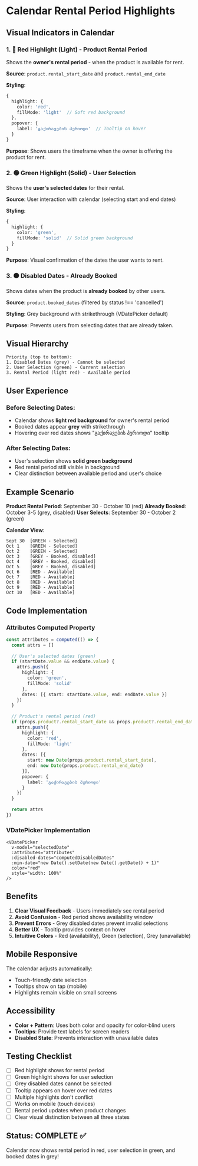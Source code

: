 # Calendar Rental Period Highlights

## Visual Indicators in Calendar

### 1. 🔴 Red Highlight (Light) - Product Rental Period
Shows the **owner's rental period** - when the product is available for rent.

**Source**: `product.rental_start_date` and `product.rental_end_date`

**Styling**:
```typescript
{
  highlight: {
    color: 'red',
    fillMode: 'light'  // Soft red background
  },
  popover: {
    label: 'გაქირავების პერიოდი'  // Tooltip on hover
  }
}
```

**Purpose**: Shows users the timeframe when the owner is offering the product for rent.

### 2. 🟢 Green Highlight (Solid) - User Selection
Shows the **user's selected dates** for their rental.

**Source**: User interaction with calendar (selecting start and end dates)

**Styling**:
```typescript
{
  highlight: {
    color: 'green',
    fillMode: 'solid'  // Solid green background
  }
}
```

**Purpose**: Visual confirmation of the dates the user wants to rent.

### 3. ⚫ Disabled Dates - Already Booked
Shows dates when the product is **already booked** by other users.

**Source**: `product.booked_dates` (filtered by status !== 'cancelled')

**Styling**: Grey background with strikethrough (VDatePicker default)

**Purpose**: Prevents users from selecting dates that are already taken.

## Visual Hierarchy

```
Priority (top to bottom):
1. Disabled Dates (grey) - Cannot be selected
2. User Selection (green) - Current selection
3. Rental Period (light red) - Available period
```

## User Experience

### Before Selecting Dates:
- Calendar shows **light red background** for owner's rental period
- Booked dates appear **grey** with strikethrough
- Hovering over red dates shows "გაქირავების პერიოდი" tooltip

### After Selecting Dates:
- User's selection shows **solid green background**
- Red rental period still visible in background
- Clear distinction between available period and user's choice

## Example Scenario

**Product Rental Period**: September 30 - October 10 (red)
**Already Booked**: October 3-5 (grey, disabled)
**User Selects**: September 30 - October 2 (green)

**Calendar View**:
```
Sept 30  [GREEN - Selected]
Oct 1    [GREEN - Selected]
Oct 2    [GREEN - Selected]
Oct 3    [GREY - Booked, disabled]
Oct 4    [GREY - Booked, disabled]
Oct 5    [GREY - Booked, disabled]
Oct 6    [RED - Available]
Oct 7    [RED - Available]
Oct 8    [RED - Available]
Oct 9    [RED - Available]
Oct 10   [RED - Available]
```

## Code Implementation

### Attributes Computed Property
```typescript
const attributes = computed(() => {
  const attrs = []
  
  // User's selected dates (green)
  if (startDate.value && endDate.value) {
    attrs.push({
      highlight: {
        color: 'green',
        fillMode: 'solid'
      },
      dates: [{ start: startDate.value, end: endDate.value }]
    })
  }
  
  // Product's rental period (red)
  if (props.product?.rental_start_date && props.product?.rental_end_date) {
    attrs.push({
      highlight: {
        color: 'red',
        fillMode: 'light'
      },
      dates: [{
        start: new Date(props.product.rental_start_date),
        end: new Date(props.product.rental_end_date)
      }],
      popover: {
        label: 'გაქირავების პერიოდი'
      }
    })
  }
  
  return attrs
})
```

### VDatePicker Implementation
```vue
<VDatePicker
  v-model="selectedDate"
  :attributes="attributes"
  :disabled-dates="computedDisabledDates"
  :min-date="new Date().setDate(new Date().getDate() + 1)"
  color="red"
  style="width: 100%"
/>
```

## Benefits

1. **Clear Visual Feedback** - Users immediately see rental period
2. **Avoid Confusion** - Red period shows availability window
3. **Prevent Errors** - Grey disabled dates prevent invalid selections
4. **Better UX** - Tooltip provides context on hover
5. **Intuitive Colors** - Red (availability), Green (selection), Grey (unavailable)

## Mobile Responsive

The calendar adjusts automatically:
- Touch-friendly date selection
- Tooltips show on tap (mobile)
- Highlights remain visible on small screens

## Accessibility

- **Color + Pattern**: Uses both color and opacity for color-blind users
- **Tooltips**: Provide text labels for screen readers
- **Disabled State**: Prevents interaction with unavailable dates

## Testing Checklist

- [ ] Red highlight shows for rental period
- [ ] Green highlight shows for user selection
- [ ] Grey disabled dates cannot be selected
- [ ] Tooltip appears on hover over red dates
- [ ] Multiple highlights don't conflict
- [ ] Works on mobile (touch devices)
- [ ] Rental period updates when product changes
- [ ] Clear visual distinction between all three states

## Status: COMPLETE ✅

Calendar now shows rental period in red, user selection in green, and booked dates in grey!
